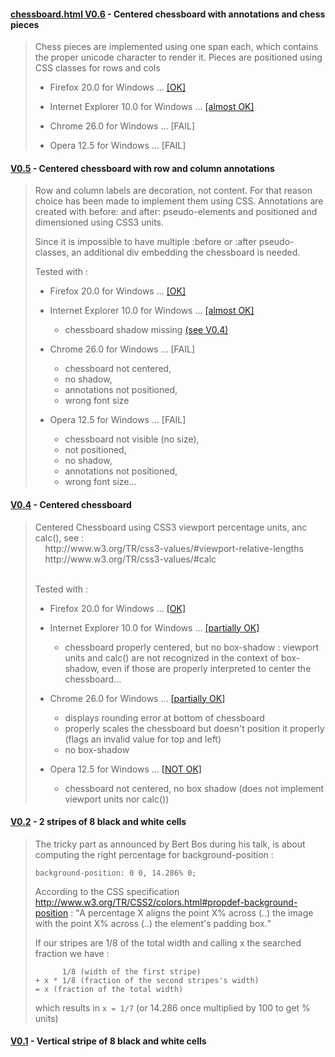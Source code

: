 #### [chessboard.html V0.6](http://dmolinarius.github.io/www2013-css-challenge/V0.6/chessboard.html) - Centered chessboard with annotations and chess pieces
<blockquote>
Chess pieces are implemented using one span each, which contains
    the proper unicode character to render it.
    Pieces are positioned using CSS classes for rows and cols
 
- Firefox 20.0 for Windows ... [[OK]](http://dmolinarius.github.io/www2013-css-challenge/V0.6/V0.6%20Firefox.png)

- Internet Explorer 10.0 for Windows ... [[almost OK]](http://dmolinarius.github.io/www2013-css-challenge/V0.6/V0.6%20IE10.png)
- Chrome 26.0 for Windows ... [FAIL]
- Opera 12.5 for Windows ... [FAIL]
</blockquote>

#### [V0.5](http://dmolinarius.github.io/www2013-css-challenge/V0.5/chessboard.html) - Centered chessboard with row and column annotations
<blockquote>
Row and column labels are decoration, not content. For that reason
    choice has been made to implement them using CSS. Annotations are
    created with before: and after: pseudo-elements and positioned
    and dimensioned using CSS3 units.

Since it is impossible to have multiple :before or :after
    pseudo-classes, an additional div embedding the chessboard is needed.

Tested with :

- Firefox 20.0 for Windows ... [[OK]](http://dmolinarius.github.io/www2013-css-challenge/V0.5/V0.5%20Firefox.png)

- Internet Explorer 10.0 for Windows ... [[almost OK]](http://dmolinarius.github.io/www2013-css-challenge/V0.5/V0.5%20IE10.png)
  - chessboard shadow missing [(see V0.4)](http://dmolinarius.github.io/www2013-css-challenge/V0.4/V0.4%20IE10.png)

- Chrome 26.0 for Windows ... [FAIL]
  - chessboard not centered,
  - no shadow,
  - annotations not positioned,
  - wrong font size

- Opera 12.5 for Windows ... [FAIL]
  - chessboard not visible (no size),
  - not positioned,
  - no shadow,
  - annotations not positioned,
  - wrong font size...
</blockquote>

#### [V0.4](http://dmolinarius.github.io/www2013-css-challenge/V0.4/chessboard.html) - Centered chessboard
<blockquote>
Centered Chessboard using CSS3 viewport percentage units, anc calc(), see :<br/>
&nbsp;&nbsp;&nbsp;&nbsp;http://www.w3.org/TR/css3-values/#viewport-relative-lengths<br/>
&nbsp;&nbsp;&nbsp;&nbsp;http://www.w3.org/TR/css3-values/#calc<br/>
<br/>

Tested with :
- Firefox 20.0 for Windows ... [[OK]](http://dmolinarius.github.io/www2013-css-challenge/V0.4/V0.4%20Firefox.png)

- Internet Explorer 10.0 for Windows ... [[partially OK]](http://dmolinarius.github.io/www2013-css-challenge/V0.4/V0.4%20IE10.png)
  - chessboard properly centered, but no box-shadow :
        viewport units and calc() are not recognized in the
        context of box-shadow, even if those are properly interpreted
        to center the chessboard...

- Chrome 26.0 for Windows ... [[partially OK]](http://dmolinarius.github.io/www2013-css-challenge/V0.4/V0.4%20Chrome.png)
  - displays rounding error at bottom of chessboard
  - properly scales the chessboard but doesn't position it properly
     (flags an invalid value for top and left)
  - no box-shadow

- Opera 12.5 for Windows ... [[NOT OK]](http://dmolinarius.github.io/www2013-css-challenge/V0.4/V0.4%20Opera.png)
  - chessboard not centered, no box shadow
     (does not implement viewport units nor calc())
</blockquote>

#### [V0.2](http://dmolinarius.github.io/www2013-css-challenge/V0.2/chessboard.html) - 2 stripes of 8 black and white cells
<blockquote>
The tricky part as announced by Bert Bos during his talk,
    is about computing the right percentage for background-position :

```
background-position: 0 0, 14.286% 0;
```

According to the CSS specification http://www.w3.org/TR/CSS2/colors.html#propdef-background-position :
<q>A percentage X aligns the point X% across (..) the image with the point X% across (..) the element's padding box.</q>

If our stripes are 1/8 of the total width and calling x the searched fraction we have :

```
      1/8 (width of the first stripe)
+ x * 1/8 (fraction of the second stripes's width)
= x (fraction of the total width)
```
  
which results in <code>x = 1/7</code> (or 14.286 once multiplied by 100 to get % units)
</blockquote>

#### [V0.1](http://dmolinarius.github.io/www2013-css-challenge/V0.1/chessboard.html) - Vertical stripe of 8 black and white cells
